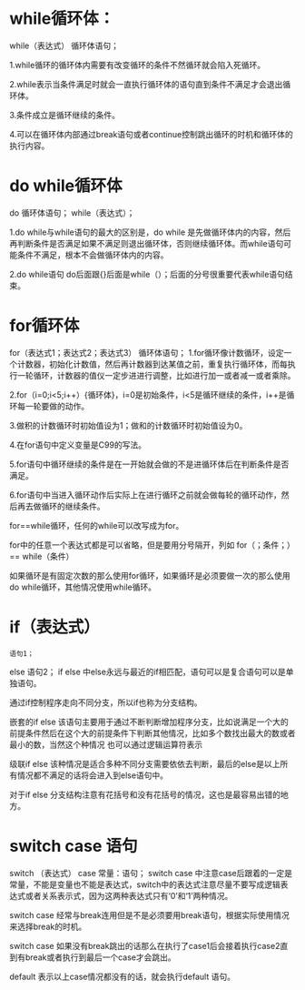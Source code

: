 # while循环体：
while（表达式）
循环体语句；

1.while循环的循环体内需要有改变循环的条件不然循环就会陷入死循环。

2.while表示当条件满足时就会一直执行循环体的语句直到条件不满足才会退出循环体。

3.条件成立是循环继续的条件。

4.可以在循环体内部通过break语句或者continue控制跳出循环的时机和循环体的执行内容。

# do while循环体
do
  循环体语句；
  while（表达式）；
  
1.do while与while语句的最大的区别是，do while 是先做循环体内的内容，然后再判断条件是否满足如果不满足则退出循环体，否则继续循环体。而while语句可能条件不满足，根本不会做循环体内的内容。

2.do while语句  do后面跟{}后面是while（）；后面的分号很重要代表while语句结束。

# for循环体
for（表达式1；表达式2；表达式3）
    循环体语句；
1.for循环像计数循环，设定一个计数器，初始化计数值，然后再计数器到达某值之前，重复执行循环体，而每执行一轮循环，计数器的值仪一定步进进行调整，比如进行加一或者减一或者乘除。

2.for（i=0;i<5;i++）{循环体}，i=0是初始条件，i<5是循环继续的条件，i++是循环每一轮要做的动作。

3.做积的计数循环时初始值设为1；做和的计数循环时初始值设为0。

4.在for语句中定义变量是C99的写法。

5.for语句中循环继续的条件是在一开始就会做的不是进循环体后在判断条件是否满足。

6.for语句中当进入循环动作后实际上在进行循环之前就会做每轮的循环动作，然后再去做循环的继续条件。

for==while循环，任何的while可以改写成为for。

for中的任意一个表达式都是可以省略，但是要用分号隔开，列如 for（；条件；）== while（条件）

如果循环是有固定次数的那么使用for循环，如果循环是必须要做一次的那么使用do while循环，其他情况使用while循环。

# if（表达式）
    语句1；
else
    语句2；
if else 中else永远与最近的if相匹配，语句可以是复合语句可以是单独语句。

通过if控制程序走向不同分支，所以if也称为分支结构。

嵌套的if else 该语句主要用于通过不断判断增加程序分支，比如说满足一个大的前提条件然后在这个大的前提条件下判断其他情况，比如多个数找出最大的数或者最小的数，当然这个种情况
也可以通过逻辑运算符表示

级联if else 该种情况是适合多种不同分支需要依依去判断，最后的else是以上所有情况都不满足的话将会进入到else语句中。

对于if else 分支结构注意有花括号和没有花括号的情况，这也是最容易出错的地方。

# switch case 语句
switch （表达式）
    case 常量：语句；
switch case 中注意case后跟着的一定是常量，不能是变量也不能是表达式，switch中的表达式注意尽量不要写成逻辑表达式或者关系表示式，因为这两种表达式只有‘0’和‘1’两种情况。

switch case 经常与break连用但是不是必须要用break语句，根据实际使用情况来选择break的时机。

switch case 如果没有break跳出的话那么在执行了case1后会接着执行case2直到有break或者执行到最后一个case才会跳出。

default 表示以上case情况都没有的话，就会执行default 语句。
